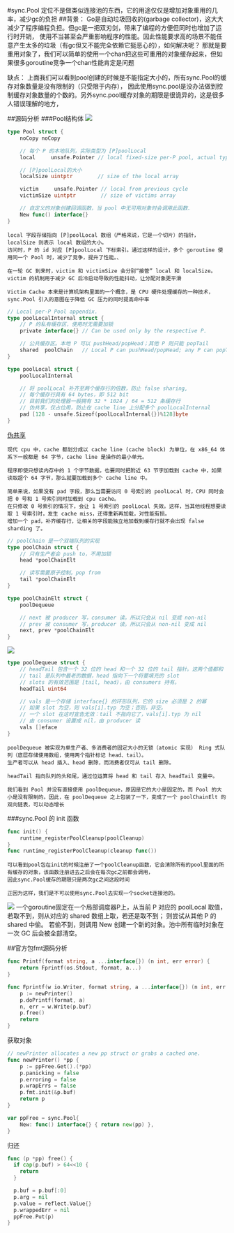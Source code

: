 #sync.Pool 
    定位不是做类似连接池的东西，它的用途仅仅是增加对象重用的几率，减少gc的负担
##背景：
    Go是自动垃圾回收的(garbage collector)，这大大减少了程序编程负担。但gc是一把双刃剑，带来了编程的方便但同时也增加了运行时开销，
    使用不当甚至会严重影响程序的性能。因此性能要求高的场景不能任意产生太多的垃圾（有gc但又不能完全依赖它挺恶心的），如何解决呢？
    那就是要重用对象了，我们可以简单的使用一个chan把这些可重用的对象缓存起来，但如果很多goroutine竞争一个chan性能肯定是问题

缺点：
    上面我们可以看到pool创建的时候是不能指定大小的，所有sync.Pool的缓存对象数量是没有限制的（只受限于内存），
    因此使用sync.pool是没办法做到控制缓存对象数量的个数的。另外sync.pool缓存对象的期限是很诡异的，这是很多人错误理解的地方，

##源码分析
###Pool结构体
![](.pool_images/pool_structure.png)
```go
type Pool struct {
	noCopy noCopy

	// 每个 P 的本地队列，实际类型为 [P]poolLocal
	local     unsafe.Pointer // local fixed-size per-P pool, actual type is [P]poolLocal

	// [P]poolLocal的大小
	localSize uintptr        // size of the local array

	victim     unsafe.Pointer // local from previous cycle
	victimSize uintptr        // size of victims array

    // 自定义的对象创建回调函数，当 pool 中无可用对象时会调用此函数.
	New func() interface{}
}
```

    local 字段存储指向 [P]poolLocal 数组（严格来说，它是一个切片）的指针，localSize 则表示 local 数组的大小。
    访问时，P 的 id 对应 [P]poolLocal 下标索引。通过这样的设计，多个 goroutine 使用同一个 Pool 时，减少了竞争，提升了性能。、

    在一轮 GC 到来时，victim 和 victimSize 会分别“接管” local 和 localSize。
    victim 的机制用于减少 GC 后冷启动导致的性能抖动，让分配对象更平滑

    Victim Cache 本来是计算机架构里面的一个概念，是 CPU 硬件处理缓存的一种技术，sync.Pool 引入的意图在于降低 GC 压力的同时提高命中率

```go
// Local per-P Pool appendix.
type poolLocalInternal struct {
    // P 的私有缓存区，使用时无需要加锁
	private interface{} // Can be used only by the respective P.

    // 公共缓存区。本地 P 可以 pushHead/popHead；其他 P 则只能 popTail
	shared  poolChain   // Local P can pushHead/popHead; any P can popTail.
}

type poolLocal struct {
	poolLocalInternal

	// 将 poolLocal 补齐至两个缓存行的倍数，防止 false sharing,
	// 每个缓存行具有 64 bytes，即 512 bit
	// 目前我们的处理器一般拥有 32 * 1024 / 64 = 512 条缓存行
	// 伪共享，仅占位用，防止在 cache line 上分配多个 poolLocalInternal
	pad [128 - unsafe.Sizeof(poolLocalInternal{})%128]byte
}

```
[伪共享](chapter02_goroutine/03_cache/cache.md)

    现代 cpu 中，cache 都划分成以 cache line (cache block) 为单位，在 x86_64 体系下一般都是 64 字节，cache line 是操作的最小单元。

    程序即使只想读内存中的 1 个字节数据，也要同时把附近 63 节字加载到 cache 中，如果读取超个 64 字节，那么就要加载到多个 cache line 中。

    简单来说，如果没有 pad 字段，那么当需要访问 0 号索引的 poolLocal 时，CPU 同时会把 0 号和 1 号索引同时加载到 cpu cache。
    在只修改 0 号索引的情况下，会让 1 号索引的 poolLocal 失效。这样，当其他线程想要读取 1 号索引时，发生 cache miss，还得重新再加载，对性能有损。
    增加一个 pad，补齐缓存行，让相关的字段能独立地加载到缓存行就不会出现 false sharding 了。
```go
// poolChain 是一个双端队列的实现
type poolChain struct {
    // 只有生产者会 push to，不用加锁
	head *poolChainElt

	// 读写需要原子控制。pop from
	tail *poolChainElt
}

type poolChainElt struct {
	poolDequeue

	// next 被 producer 写，consumer 读。所以只会从 nil 变成 non-nil
	// prev 被 consumer 写，producer 读。所以只会从 non-nil 变成 nil
	next, prev *poolChainElt
}


```
![](.pool_images/poolDequeueTrait.png)
```go
type poolDequeue struct {
    // headTail 包含一个 32 位的 head 和一个 32 位的 tail 指针。这两个值都和 len(vals)-1 取模过。
    // tail 是队列中最老的数据，head 指向下一个将要填充的 slot
    // slots 的有效范围是 [tail, head)，由 consumers 持有。
	headTail uint64

	// vals 是一个存储 interface{} 的环形队列，它的 size 必须是 2 的幂
	// 如果 slot 为空，则 vals[i].typ 为空；否则，非空。
	// 一个 slot 在这时宣告无效：tail 不指向它了，vals[i].typ 为 nil
	// 由 consumer 设置成 nil，由 producer 读
	vals []eface
}
```
    poolDequeue 被实现为单生产者、多消费者的固定大小的无锁（atomic 实现） Ring 式队列（底层存储使用数组，使用两个指针标记 head、tail）。
    生产者可以从 head 插入、head 删除，而消费者仅可从 tail 删除。

    headTail 指向队列的头和尾，通过位运算将 head 和 tail 存入 headTail 变量中。

    我们看到 Pool 并没有直接使用 poolDequeue，原因是它的大小是固定的，而 Pool 的大小是没有限制的。因此，在 poolDequeue 之上包装了一下，变成了一个 poolChainElt 的双向链表，可以动态增长
###sync.Pool 的 init 函数
```go
func init() {
    runtime_registerPoolCleanup(poolCleanup)
}
func runtime_registerPoolCleanup(cleanup func())
```

    可以看到pool包在init的时候注册了一个poolCleanup函数，它会清除所有的pool里面的所有缓存的对象，该函数注册进去之后会在每次gc之前都会调用，
    因此sync.Pool缓存的期限只是两次gc之间这段时间
    
    正因为这样，我们是不可以使用sync.Pool去实现一个socket连接池的。

![](sync_pool_structure.png)
一个goroutine固定在一个局部调度器P上，从当前 P 对应的 poolLocal 取值， 若取不到，则从对应的 shared 数组上取，若还是取不到；
则尝试从其他 P 的 shared 中偷。 若偷不到，则调用 New 创建一个新的对象。池中所有临时对象在一次 GC 后会被全部清空。

##官方包fmt源码分析
```go
func Printf(format string, a ...interface{}) (n int, err error) {
	return Fprintf(os.Stdout, format, a...)
}

func Fprintf(w io.Writer, format string, a ...interface{}) (n int, err error) {
    p := newPrinter()
    p.doPrintf(format, a)
    n, err = w.Write(p.buf)
    p.free()
    return
}
```
获取对象
```go
// newPrinter allocates a new pp struct or grabs a cached one.
func newPrinter() *pp {
    p := ppFree.Get().(*pp)
    p.panicking = false
    p.erroring = false
    p.wrapErrs = false
    p.fmt.init(&p.buf)
    return p
}

var ppFree = sync.Pool{
    New: func() interface{} { return new(pp) },
}
```
归还
```go
func (p *pp) free() {
  if cap(p.buf) > 64<<10 {
    return
  }

  p.buf = p.buf[:0]
  p.arg = nil
  p.value = reflect.Value{}
  p.wrappedErr = nil
  ppFree.Put(p)
}
```